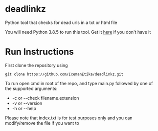 # deadlinkz
Python tool that checks for dead urls in a txt or html file

You will need Python 3.8.5 to run this tool. Get it <a href="https://www.python.org/downloads/">here</a> if you don't have it

# Run Instructions

First clone the repository using

`git clone https://github.com/IcemanEtika/deadlinkz.git`

To run open cmd in root of the repo, and type main.py followed by one of the supported arguments:

* -c or --check filename.extension
* -v or --version
* -h or --help

Please note that index.txt is for test purposes only and you can modify/remove the file if you want to


